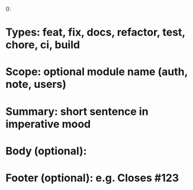 <type>(<scope>): <summary>

# Types: feat, fix, docs, refactor, test, chore, ci, build

# Scope: optional module name (auth, note, users)

# Summary: short sentence in imperative mood

#

# Body (optional):

#

# Footer (optional): e.g. Closes #123

